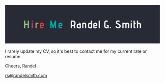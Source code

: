 <a href="https://github.com/RGSSoftware/HireMe">
  <img src="https://github.com/RGSSoftware/HireMe/blob/master/HireMeBanner.png" >
</a>

I rarely update my CV, so it's best to contact me for my current rate or resume.

Cheers,
Randel


rs@randelsmith.com
